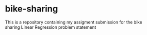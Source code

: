 # bike-sharing
This is a repository containing my assigment submission for the bike sharing Linear Regression problem statement
